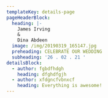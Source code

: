 ```yaml
---
templateKey: details-page
pageHeaderBlock:
  heading: |-
    James Irving
    &
    Dina Abdeen
  image: /img/20190319_165147.jpg
  preheading: CELEBRATE OUR WEDDING
  subheading: '26 . 02 . 21 '
detailsBlock:
  - author: fgbdfhdgh
    heading: dfghdfgjh
  - author: xfdgncfvbnxcf
    heading: Everything is awesome!
---
```


